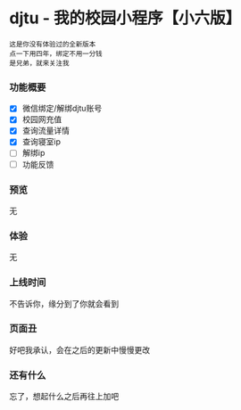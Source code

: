 # djtu - 我的校园小程序【小六版】

    这是你没有体验过的全新版本
    点一下用四年，绑定不用一分钱
    是兄弟，就来关注我

### 功能概要

- [x] 微信绑定/解绑djtu账号
- [x] 校园网充值
- [x] 查询流量详情
- [x] 查询寝室ip
- [ ] 解绑ip
- [ ] 功能反馈

### 预览

无

### 体验

无

### 上线时间

不告诉你，缘分到了你就会看到

### 页面丑

好吧我承认，会在之后的更新中慢慢更改

### 还有什么

忘了，想起什么之后再往上加吧
